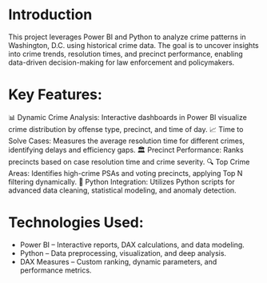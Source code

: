 # Introduction
This project leverages Power BI and Python to analyze crime patterns in Washington, D.C. using historical crime data. The goal is to uncover insights into crime trends, resolution times, and precinct performance, enabling data-driven decision-making for law enforcement and policymakers.
# Key Features:
📊 Dynamic Crime Analysis: Interactive dashboards in Power BI visualize crime distribution by offense type, precinct, and time of day.
📈 Time to Solve Cases: Measures the average resolution time for different crimes, identifying delays and efficiency gaps.
🏛 Precinct Performance: Ranks precincts based on case resolution time and crime severity.
🔍 Top Crime Areas: Identifies high-crime PSAs and voting precincts, applying Top N filtering dynamically.
🐍 Python Integration: Utilizes Python scripts for advanced data cleaning, statistical modeling, and anomaly detection.
# Technologies Used:
* Power BI – Interactive reports, DAX calculations, and data modeling.
* Python  – Data preprocessing, visualization, and deep analysis.
* DAX Measures – Custom ranking, dynamic parameters, and performance metrics.
